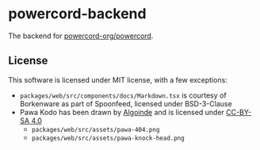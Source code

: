# powercord-backend
The backend for [powercord-org/powercord](https://github.com/powercord-org/powercord).

## License
This software is licensed under MIT license, with a few exceptions:
 - `packages/web/src/components/docs/Markdown.tsx` is courtesy of Borkenware as part of Spoonfeed, licensed under BSD-3-Clause
 - Pawa Kodo has been drawn by [Algoinde](https://github.com/Algoinde) and is licensed under [CC-BY-SA 4.0](https://creativecommons.org/licenses/by-sa/4.0/)
   - `packages/web/src/assets/pawa-404.png`
   - `packages/web/src/assets/pawa-knock-head.png`
